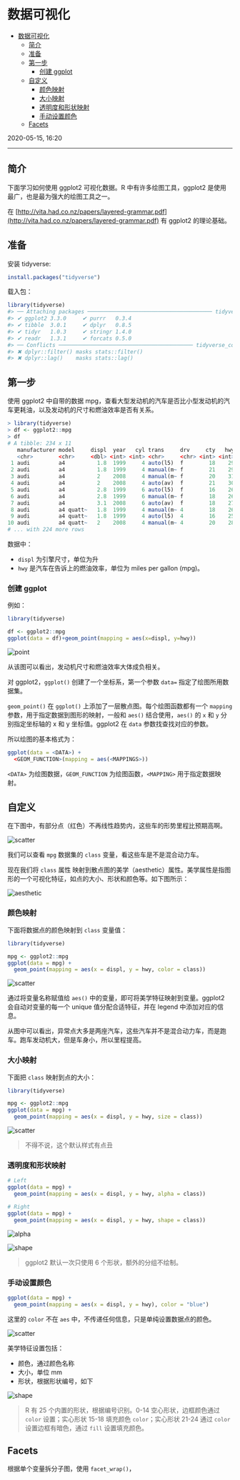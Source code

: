 # 数据可视化

- [数据可视化](#%e6%95%b0%e6%8d%ae%e5%8f%af%e8%a7%86%e5%8c%96)
  - [简介](#%e7%ae%80%e4%bb%8b)
  - [准备](#%e5%87%86%e5%a4%87)
  - [第一步](#%e7%ac%ac%e4%b8%80%e6%ad%a5)
    - [创建 ggplot](#%e5%88%9b%e5%bb%ba-ggplot)
  - [自定义](#%e8%87%aa%e5%ae%9a%e4%b9%89)
    - [颜色映射](#%e9%a2%9c%e8%89%b2%e6%98%a0%e5%b0%84)
    - [大小映射](#%e5%a4%a7%e5%b0%8f%e6%98%a0%e5%b0%84)
    - [透明度和形状映射](#%e9%80%8f%e6%98%8e%e5%ba%a6%e5%92%8c%e5%bd%a2%e7%8a%b6%e6%98%a0%e5%b0%84)
    - [手动设置颜色](#%e6%89%8b%e5%8a%a8%e8%ae%be%e7%bd%ae%e9%a2%9c%e8%89%b2)
  - [Facets](#facets)

2020-05-15, 16:20
***

## 简介

下面学习如何使用 ggplot2 可视化数据。R 中有许多绘图工具，ggplot2 是使用最广，也是最为强大的绘图工具之一。

在 [http://vita.had.co.nz/papers/layered-grammar.pdf](http://vita.had.co.nz/papers/layered-grammar.pdf) 有 ggplot2 的理论基础。

## 准备

安装 tidyverse:

```r
install.packages("tidyverse")
```

载入包：

```r
library(tidyverse)
#> ── Attaching packages ─────────────────────────────────────── tidyverse 1.3.0 ──
#> ✔ ggplot2 3.3.0     ✔ purrr   0.3.4
#> ✔ tibble  3.0.1     ✔ dplyr   0.8.5
#> ✔ tidyr   1.0.3     ✔ stringr 1.4.0
#> ✔ readr   1.3.1     ✔ forcats 0.5.0
#> ── Conflicts ────────────────────────────────────────── tidyverse_conflicts() ──
#> ✖ dplyr::filter() masks stats::filter()
#> ✖ dplyr::lag()    masks stats::lag()
```

## 第一步

使用 ggplot2 中自带的数据 mpg，查看大型发动机的汽车是否比小型发动机的汽车更耗油，以及发动机的尺寸和燃油效率是否有关系。

```r
> library(tidyverse)
> df <- ggplot2::mpg
> df
# A tibble: 234 x 11
   manufacturer model     displ  year   cyl trans     drv     cty   hwy fl    class
   <chr>        <chr>     <dbl> <int> <int> <chr>     <chr> <int> <int> <chr> <chr>
 1 audi         a4          1.8  1999     4 auto(l5)  f        18    29 p     compa~
 2 audi         a4          1.8  1999     4 manual(m~ f        21    29 p     compa~
 3 audi         a4          2    2008     4 manual(m~ f        20    31 p     compa~
 4 audi         a4          2    2008     4 auto(av)  f        21    30 p     compa~
 5 audi         a4          2.8  1999     6 auto(l5)  f        16    26 p     compa~
 6 audi         a4          2.8  1999     6 manual(m~ f        18    26 p     compa~
 7 audi         a4          3.1  2008     6 auto(av)  f        18    27 p     compa~
 8 audi         a4 quatt~   1.8  1999     4 manual(m~ 4        18    26 p     compa~
 9 audi         a4 quatt~   1.8  1999     4 auto(l5)  4        16    25 p     compa~
10 audi         a4 quatt~   2    2008     4 manual(m~ 4        20    28 p     compa~
# ... with 224 more rows
```

数据中：

- `displ` 为引擎尺寸，单位为升
- `hwy` 是汽车在告诉上的燃油效率，单位为 miles per gallon (mpg)。

### 创建 ggplot

例如：

```r
library(tidyverse)

df <- ggplot2::mpg
ggplot(data = df)+geom_point(mapping = aes(x=displ, y=hwy))
```

![point](images/2020-05-15-16-32-42.png)

从该图可以看出，发动机尺寸和燃油效率大体成负相关。

对 ggplot2，`ggplot()` 创建了一个坐标系，第一个参数 `data=` 指定了绘图所用数据集。

`geom_point()` 在 `ggplot()` 上添加了一层散点图。每个绘图函数都有一个 `mapping` 参数，用于指定数据到图形的映射，一般和 `aes()` 结合使用，`aes()` 的 `x` 和 `y` 分别指定坐标轴的 x 和 y 坐标值。ggplot2 在 `data` 参数找查找对应的参数。

所以绘图的基本格式为：

```r
ggplot(data = <DATA>) +
  <GEOM_FUNCTION>(mapping = aes(<MAPPINGS>))
```

`<DATA>` 为绘图数据，`GEOM_FUNCTION` 为绘图函数，`<MAPPING>` 用于指定数据映射。

## 自定义

在下图中，有部分点（红色）不再线性趋势内，这些车的形势里程比预期高啊。

![scatter](images/2020-05-15-18-35-05.png)

我们可以查看 `mpg` 数据集的 `class` 变量，看这些车是不是混合动力车。

现在我们将 `class` 属性 映射到散点图的美学（aesthetic）属性。美学属性是指图形的一个可视化特征，如点的大小、形状和颜色等。如下图所示：

![aesthetic](images/2020-05-15-19-08-29.png)

### 颜色映射

下面将数据点的颜色映射到  `class` 变量值：

```r
library(tidyverse)

mpg <- ggplot2::mpg
ggplot(data = mpg) +
  geom_point(mapping = aes(x = displ, y = hwy, color = class))
```

![scatter](images/2020-05-15-18-48-14.png)

通过将变量名称赋值给 `aes()` 中的变量，即可将美学特征映射到变量。ggplot2 会自动对变量的每一个 unique 值分配合适特征，并在 legend 中添加对应的信息。

从图中可以看出，异常点大多是两座汽车，这些汽车并不是混合动力车，而是跑车。跑车发动机大，但是车身小，所以里程提高。

### 大小映射

下面把 `class` 映射到点的大小：

```r
library(tidyverse)

mpg <- ggplot2::mpg
ggplot(data = mpg) +
  geom_point(mapping = aes(x = displ, y = hwy, size = class))
```

![scatter](images/2020-05-15-19-06-31.png)

> 不得不说，这个默认样式有点丑

### 透明度和形状映射

```r
# Left
ggplot(data = mpg) +
  geom_point(mapping = aes(x = displ, y = hwy, alpha = class))

# Right
ggplot(data = mpg) +
  geom_point(mapping = aes(x = displ, y = hwy, shape = class))
```

![alpha](images/2020-05-15-19-17-08.png)

![shape](images/2020-05-15-19-17-24.png)

> ggplot2 默认一次只使用 6 个形状，额外的分组不绘制。

### 手动设置颜色

```r
ggplot(data = mpg) +
  geom_point(mapping = aes(x = displ, y = hwy), color = "blue")
```

这里的 `color` 不在 `aes` 中，不传递任何信息，只是单纯设置数据点的颜色。

![scatter](images/2020-05-15-19-23-57.png)

美学特征设置包括：

- 颜色，通过颜色名称
- 大小，单位 mm
- 形状，根据形状编号，如下

![shape](images/2020-05-15-19-32-30.png)

> R 有 25 个内置的形状，根据编号识别。0-14 空心形状，边框颜色通过 `color` 设置；实心形状 15-18 填充颜色 `color`；实心形状 21-24 通过 `color` 设置边框有暗色，通过 `fill` 设置填充颜色。

## Facets

根据单个变量拆分子图，使用 `facet_wrap()`，
